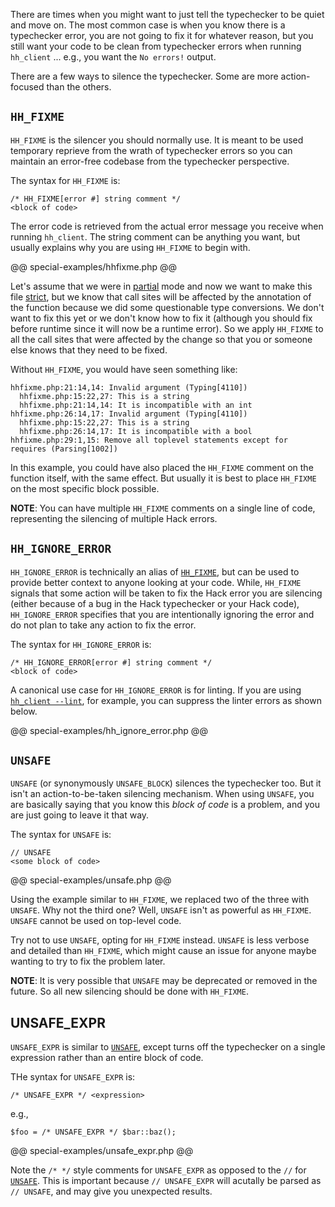There are times when you might want to just tell the typechecker to be quiet and move on. The most common case is when you know there is a typechecker error, you are not going to fix it for whatever reason, but you still want your code to be clean from typechecker errors when running `hh_client` ... e.g., you want the `No errors!` output.

There are a few ways to silence the typechecker. Some are more action-focused than the others.

## `HH_FIXME`

`HH_FIXME` is the silencer you should normally use. It is meant to be used temporary reprieve from the wrath of typechecker errors so you can maintain an error-free codebase from the typechecker perspective.

The syntax for `HH_FIXME` is:

```
/* HH_FIXME[error #] string comment */
<block of code>
```

The error code is retrieved from the actual error message you receive when running `hh_client`. The string comment can be anything you want, but usually explains why you are using `HH_FIXME` to begin with.

@@ special-examples/hhfixme.php @@

Let's assume that we were in [partial](./modes.md#partial) mode and now we want to make this file [strict](./modes.md#strict), but we know that call sites will be affected by the annotation of the function because we did some questionable type conversions. We don't want to fix this yet or we don't know how to fix it (although you should fix before runtime since it will now be a runtime error). So we apply `HH_FIXME` to all the call sites that were affected by the change so that you or someone else knows that they need to be fixed. 

Without `HH_FIXME`, you would have seen something like:

```
hhfixme.php:21:14,14: Invalid argument (Typing[4110])
  hhfixme.php:15:22,27: This is a string
  hhfixme.php:21:14,14: It is incompatible with an int
hhfixme.php:26:14,17: Invalid argument (Typing[4110])
  hhfixme.php:15:22,27: This is a string
  hhfixme.php:26:14,17: It is incompatible with a bool
hhfixme.php:29:1,15: Remove all toplevel statements except for requires (Parsing[1002])
```

In this example, you could have also placed the `HH_FIXME` comment on the function itself, with the same effect. But usually it is best to place `HH_FIXME` on the most specific block possible.

**NOTE**: You can have multiple `HH_FIXME` comments on a single line of code, representing the silencing of multiple Hack errors. 

## `HH_IGNORE_ERROR`

`HH_IGNORE_ERROR` is technically an alias of [`HH_FIXME`](#hh_fixme), but can be used to provide better context to anyone looking at your code. While, `HH_FIXME` signals that some action will be taken to fix the Hack error you are silencing (either because of a bug in the Hack typechecker or your Hack code), `HH_IGNORE_ERROR` specifies that you are intentionally ignoring the error and do not plan to take any action to fix the error.

The syntax for `HH_IGNORE_ERROR` is:

```
/* HH_IGNORE_ERROR[error #] string comment */
<block of code>
```

A canonical use case for `HH_IGNORE_ERROR` is for linting. If you are using [`hh_client --lint`](/hack/typechecker/options#--lint), for example, you can suppress the linter errors as shown below.

@@ special-examples/hh_ignore_error.php @@

## `UNSAFE`

`UNSAFE` (or synonymously `UNSAFE_BLOCK`) silences the typechecker too. But it isn't an action-to-be-taken silencing mechanism. When using `UNSAFE`, you are basically saying that you know this *block of code* is a problem, and you are just going to leave it that way. 

The syntax for `UNSAFE` is:

```
// UNSAFE
<some block of code>
```

@@ special-examples/unsafe.php @@

Using the example similar to `HH_FIXME`, we replaced two of the three with `UNSAFE`. Why not the third one? Well, `UNSAFE` isn't as powerful as `HH_FIXME`. `UNSAFE` cannot be used on top-level code.

Try not to use `UNSAFE`, opting for `HH_FIXME` instead. `UNSAFE` is less verbose and detailed than `HH_FIXME`, which might cause an issue for anyone maybe wanting to try to fix the problem later.

**NOTE**: It is very possible that `UNSAFE` may be deprecated or removed in the future. So all new silencing should be done with `HH_FIXME`.

## UNSAFE_EXPR

`UNSAFE_EXPR` is similar to [`UNSAFE`](#unsafe), except turns off the typechecker on a single expression rather than an entire block of code. 

THe syntax for `UNSAFE_EXPR` is:

```
/* UNSAFE_EXPR */ <expression>
```

e.g.,

```
$foo = /* UNSAFE_EXPR */ $bar::baz();
```

@@ special-examples/unsafe_expr.php @@

Note the `/* */` style comments for `UNSAFE_EXPR` as opposed to the `//` for [`UNSAFE`](#unsafe). This is important because `// UNSAFE_EXPR` will acutally be parsed as `// UNSAFE`, and may give you unexpected results.
